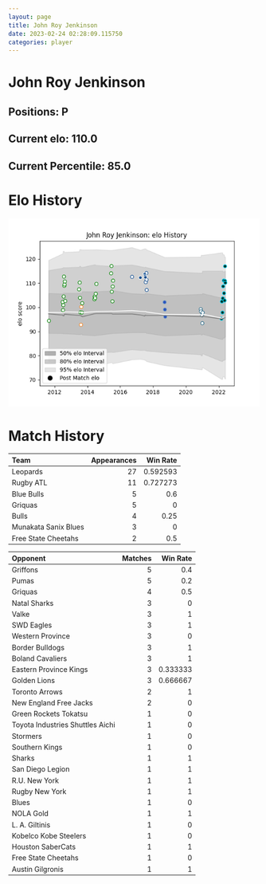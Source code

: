 ```yaml
---  
layout: page  
title: John Roy Jenkinson  
date: 2023-02-24 02:28:09.115750  
categories: player  
---
```

# John Roy Jenkinson

## Positions: P

## Current elo: 110.0

## Current Percentile: 85.0

# Elo History


![elo history](history_JohnRoyJenkinson.png)
# Match History


| Team                 |   Appearances |   Win Rate |
|:---------------------|--------------:|-----------:|
| Leopards             |            27 |   0.592593 |
| Rugby ATL            |            11 |   0.727273 |
| Blue Bulls           |             5 |   0.6      |
| Griquas              |             5 |   0        |
| Bulls                |             4 |   0.25     |
| Munakata Sanix Blues |             3 |   0        |
| Free State Cheetahs  |             2 |   0.5      |

| Opponent                         |   Matches |   Win Rate |
|:---------------------------------|----------:|-----------:|
| Griffons                         |         5 |   0.4      |
| Pumas                            |         5 |   0.2      |
| Griquas                          |         4 |   0.5      |
| Natal Sharks                     |         3 |   0        |
| Valke                            |         3 |   1        |
| SWD Eagles                       |         3 |   1        |
| Western Province                 |         3 |   0        |
| Border Bulldogs                  |         3 |   1        |
| Boland Cavaliers                 |         3 |   1        |
| Eastern Province Kings           |         3 |   0.333333 |
| Golden Lions                     |         3 |   0.666667 |
| Toronto Arrows                   |         2 |   1        |
| New England Free Jacks           |         2 |   0        |
| Green Rockets Tokatsu            |         1 |   0        |
| Toyota Industries Shuttles Aichi |         1 |   0        |
| Stormers                         |         1 |   0        |
| Southern Kings                   |         1 |   0        |
| Sharks                           |         1 |   1        |
| San Diego Legion                 |         1 |   1        |
| R.U. New York                    |         1 |   1        |
| Rugby New York                   |         1 |   1        |
| Blues                            |         1 |   0        |
| NOLA Gold                        |         1 |   1        |
| L. A. Giltinis                   |         1 |   0        |
| Kobelco Kobe Steelers            |         1 |   0        |
| Houston SaberCats                |         1 |   1        |
| Free State Cheetahs              |         1 |   0        |
| Austin Gilgronis                 |         1 |   1        |